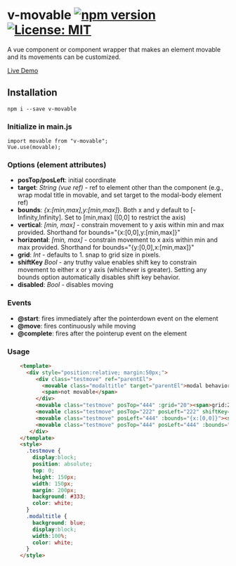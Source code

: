 # v-movable [![npm version](https://badge.fury.io/js/v-movable.svg)](https://badge.fury.io/js/v-movable) [![License: MIT](https://img.shields.io/badge/License-MIT-yellow.svg)](https://opensource.org/licenses/MIT)
A vue component or component wrapper that makes an element movable and its movements can be customized.

[Live Demo](http://thewebkid.com/modules/v-movable)

## Installation
    npm i --save v-movable

### Initialize in main.js
    import movable from "v-movable";
    Vue.use(movable);

### Options (element attributes)
- **posTop/posLeft**: initial coordinate
- **target**: _String (vue ref)_ - ref to element other than the component (e.g., wrap modal title in movable, and set target to the modal-body element ref)
- **bounds**: _{x:[min,max],y:[min,max]_}. Both x and y default to [-Infinity,Infinity]. Set to [min,max] ([0,0] to restrict the axis)
- **vertical**: _[min, max]_ - constrain movement to y axis within min and max provided. Shorthand for bounds="{x:[0,0],y:[min,max]}"
- **horizontal**: _[min, max]_ - constrain movement to x axis within min and max provided. Shorthand for bounds="{y:[0,0],x:[min,max]}"
- **grid**: _Int_ - defaults to 1. snap to grid size in pixels.
- **shiftKey** _Bool_ - any truthy value enables shift key to constrain movement to either x or y axis (whichever is greater). Setting any bounds option automatically disables shift key behavior.
- **disabled**: _Bool_ - disables moving

### Events
- **@start**: fires immediately after the pointerdown event on the element
- **@move**: fires continuously while moving
- **@complete**: fires after the pointerup event on the element

### Usage
```html
    <template>
      <div style="position:relative; margin:50px;">
         <div class="testmove" ref="parentEl">
           <movable class="modaltitle" target="parentEl">modal behavior</movable>`
           <span>not movable</span>
         </div>
         <movable class="testmove" posTop="444" :grid="20"><span>grid:20</span></movable>
         <movable class="testmove" posTop="222" posLeft="222" shiftKey="true"><span>Shift Key Behavior</span></movable>
         <movable class="testmove" posLeft="444" :bounds="{x:[0,0]}"><span>bounds:only y</span></movable>
         <movable class="testmove" posTop="444" posLeft="444" :bounds="{y:[0,0]}"><span>bounds:only x</span></movable>
       </div>
    </template>
    <style>
      .testmove {
        display:block;
        position: absolute;
        top: 0;
        height: 150px;
        width: 150px;
        margin: 200px;
        background: #333;
        color: white;
      }
      .modaltitle {
        background: blue;
        display:block;
        width:100%;
        color: white;
      }
    </style>
```


